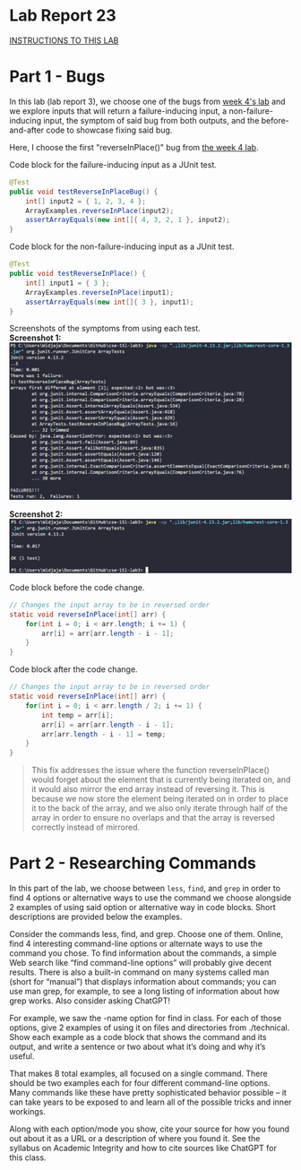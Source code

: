 # Lab Report 23 
<a href="https://ucsd-cse15l-w24.github.io/week5/index.html#lab-report-3---bugs-and-commands-week-5" target="_blank">INSTRUCTIONS TO THIS LAB</a>

# Part 1 - Bugs  
In this lab (lab report 3), we choose one of the bugs from <a href="https://ucsd-cse15l-w24.github.io/week4/index.html#lab-tasks">week 4's lab</a> and we explore inputs that will return a failure-inducing input, a non-failure-inducing input, the symptom of said bug from both outputs, and the before-and-after code to showcase fixing said bug.
<br>

Here, I choose the first "reverseInPlace()" bug from <a href="https://ucsd-cse15l-w24.github.io/week4/index.html#lab-tasks">the week 4 lab</a>.

Code block for the failure-inducing input as a JUnit test.
```java
@Test
public void testReverseInPlaceBug() {
	int[] input2 = { 1, 2, 3, 4 };
	ArrayExamples.reverseInPlace(input2);
	assertArrayEquals(new int[]{ 4, 3, 2, 1 }, input2);
}
```

Code block for the non-failure-inducing input as a JUnit test.
```java
@Test 
public void testReverseInPlace() {
    int[] input1 = { 3 };
    ArrayExamples.reverseInPlace(input1);
    assertArrayEquals(new int[]{ 3 }, input1);
}
```

Screenshots of the symptoms from using each test.  
**Screenshot 1:** <br>
![failure-inducing input](image-2.png)

**Screenshot 2:** <br>
![non-failure-inducing input](image-1.png)

Code block before the code change.
```java
// Changes the input array to be in reversed order
static void reverseInPlace(int[] arr) {
	for(int i = 0; i < arr.length; i += 1) {
    	arr[i] = arr[arr.length - i - 1];
	}
}
```

Code block after the code change.
```java
// Changes the input array to be in reversed order
static void reverseInPlace(int[] arr) {
	for(int i = 0; i < arr.length / 2; i += 1) {
    	int temp = arr[i];
    	arr[i] = arr[arr.length - i - 1];
    	arr[arr.length - i - 1] = temp;
    }
}
```

> This fix addresses the issue where the function reverseInPlace() would forget about the element that is currently being iterated on, and it would also mirror the end array instead of reversing it. This is because we now store the element being iterated on in order to place it to the back of the array, and we also only iterate through half of the array in order to ensure no overlaps and that the array is reversed correctly instead of mirrored.

# Part 2 - Researching Commands
In this part of the lab, we choose between `less`, `find`, and `grep` in order to find 4 options or alternative ways to use the command we choose alongside 2 examples of using said option or alternative way in code blocks. Short descriptions are provided below the examples.  




Consider the commands less, find, and grep. Choose one of them. Online, find 4 interesting command-line options or alternate ways to use the command you chose. To find information about the commands, a simple Web search like “find command-line options” will probably give decent results. There is also a built-in command on many systems called man (short for “manual”) that displays information about commands; you can use man grep, for example, to see a long listing of information about how grep works. Also consider asking ChatGPT!  

For example, we saw the -name option for find in class. For each of those options, give 2 examples of using it on files and directories from ./technical. Show each example as a code block that shows the command and its output, and write a sentence or two about what it’s doing and why it’s useful.

That makes 8 total examples, all focused on a single command. There should be two examples each for four different command-line options. Many commands like these have pretty sophisticated behavior possible – it can take years to be exposed to and learn all of the possible tricks and inner workings.

Along with each option/mode you show, cite your source for how you found out about it as a URL or a description of where you found it. See the syllabus on Academic Integrity and how to cite sources like ChatGPT for this class.


